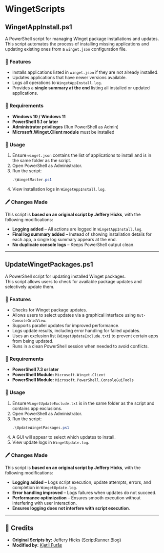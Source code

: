 # WingetScripts

## WingetAppInstall.ps1

A PowerShell script for managing Winget package installations and updates.  
This script automates the process of installing missing applications and updating existing ones from a `winget.json` configuration file.

### 📌 Features
- Installs applications listed in `winget.json` if they are not already installed.
- Updates applications that have newer versions available.
- Logs all operations to `WingetAppInstall.log`.
- Provides a **single summary at the end** listing all installed or updated applications.

### 📝 Requirements
- **Windows 10 / Windows 11**
- **PowerShell 5.1 or later**
- **Administrator privileges** (Run PowerShell as Admin)
- **Microsoft.Winget.Client module** must be installed

### 📂 Usage
1. Ensure `winget.json` contains the list of applications to install and is in the same folder as the script.
2. Open PowerShell as Administrator.
3. Run the script:
   ```powershell
   .\WingetMaster.ps1
   ```
4. View installation logs in `WingetAppInstall.log`.

### 🖊️ Changes Made
This script is **based on an original script by Jeffery Hicks**, with the following modifications:
- **Logging added** – All actions are logged in `WingetAppInstall.log`.
- **Final log summary added** – Instead of showing installation details for each app, a single log summary appears at the end.
- **No duplicate console logs** – Keeps PowerShell output clean.

---

## UpdateWingetPackages.ps1

A PowerShell script for updating installed Winget packages.  
This script allows users to check for available package updates and selectively update them.

### 📌 Features
- Checks for Winget package updates.
- Allows users to select updates via a graphical interface using `Out-ConsoleGridView`.
- Supports parallel updates for improved performance.
- Logs update results, including error handling for failed updates.
- Uses an exclusion list (`WingetUpdateExclude.txt`) to prevent certain apps from being updated.
- Runs in a clean PowerShell session when needed to avoid conflicts.

### 📝 Requirements
- **PowerShell 7.3 or later**
- **PowerShell Module:** `Microsoft.Winget.Client`
- **PowerShell Module:** `Microsoft.PowerShell.ConsoleGuiTools`

### 📂 Usage
1. Ensure `WingetUpdateExclude.txt` is in the same folder as the script and contains app exclusions.
2. Open PowerShell as Administrator.
3. Run the script:
   ```powershell
   .\UpdateWingetPackages.ps1
   ```
4. A GUI will appear to select which updates to install.
5. View update logs in `WingetUpdate.log`.

### 🖊️ Changes Made
This script is **based on an original script by Jeffery Hicks**, with the following modifications:
- **Logging added** – Logs script execution, update attempts, errors, and completion in `WingetUpdate.log`.
- **Error handling improved** – Logs failures when updates do not succeed.
- **Performance optimization** – Ensures smooth execution without interfering with user interaction.
- **Ensures logging does not interfere with script execution**.

---

## 🔗 Credits
- **Original Scripts by:** Jeffery Hicks ([ScriptRunner Blog](https://www.scriptrunner.com/en/blog/master-managing-winget-powershell))  
- **Modified by:** [Kjetil Furås](https://github.com/kfuras)  

